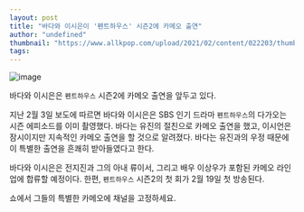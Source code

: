 ```yaml
---
layout: post
title: "바다와 이시은이 '펜트하우스' 시즌2에 카메오 출연"
author: "undefined"
thumbnail: "https://www.allkpop.com/upload/2021/02/content/022203/thumb/1612321435-53f3dce6-835a-4745-b634-b30ca8c7b5af.jpg"
tags: 
---
```



![image](https://www.allkpop.com/upload/2021/02/content/022203/1612321435-53f3dce6-835a-4745-b634-b30ca8c7b5af.jpg)

바다와 이시은은 `펜트하우스` 시즌2에 카메오 출연을 앞두고 있다.

지난 2월 3일 보도에 따르면 바다와 이시은은 SBS 인기 드라마 `펜트하우스`의 다가오는 시즌 에피소드를 이미 촬영했다. 바다는 유진의 절친으로 카메오 출연을 했고, 이시언은 잠시이지만 지속적인 카메오 출연을 할 것으로 알려졌다. 바다는 유진과의 우정 때문에 이 특별한 출연을 흔쾌히 받아들였다고 한다.

바다와 이시은은 전지진과 그의 아내 류이서, 그리고 배우 이상우가 포함된 카메오 라인업에 합류할 예정이다. 한편, `펜트하우스` 시즌2의 첫 회가 2월 19일 첫 방송된다.

쇼에서 그들의 특별한 카메오에 채널을 고정하세요.